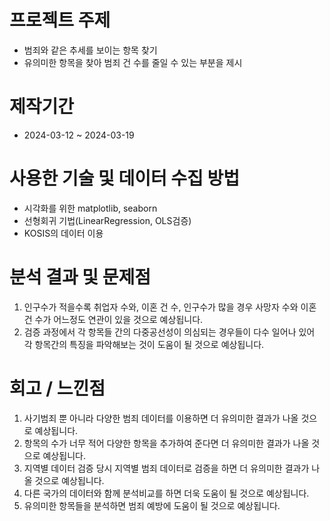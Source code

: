 # 프로젝트 주제
- 범죄와 같은 추세를 보이는 항목 찾기
- 유의미한 항목을 찾아 범죄 건 수를 줄일 수 있는 부분을 제시

# 제작기간
- 2024-03-12 ~ 2024-03-19

# 사용한 기술 및 데이터 수집 방법
- 시각화를 위한 matplotlib, seaborn
- 선형회귀 기법(LinearRegression, OLS검증)
- KOSIS의 데이터 이용

# 분석 결과 및 문제점
1. 인구수가 적을수록 취업자 수와, 이혼 건 수, 인구수가 많을 경우 사망자 수와 이혼 건 수가 어느정도 연관이 있을 것으로 예상됩니다.
2. 검증 과정에서 각 항목들 간의 다중공선성이 의심되는 경우들이 다수 일어나 있어 각 항목간의 특징을 파악해보는 것이 도움이 될 것으로 예상됩니다.

# 회고 / 느낀점
1. 사기범죄 뿐 아니라 다양한 범죄 데이터를 이용하면 더 유의미한 결과가 나올 것으로 예상됩니다.
2. 항목의 수가 너무 적어 다양한 항목을 추가하여 준다면 더 유의미한 결과가 나올 것으로 예상됩니다.
3. 지역별 데이터 검증 당시 지역별 범죄 데이터로 검증을 하면 더 유의미한 결과가 나올 것으로 예상됩니다.
4. 다른 국가의 데이터와 함께 분석비교를 하면 더욱 도움이 될 것으로 예상됩니다.
5. 유의미한 항목들을 분석하면 범죄 예방에 도움이 될 것으로 예상됩니다.
